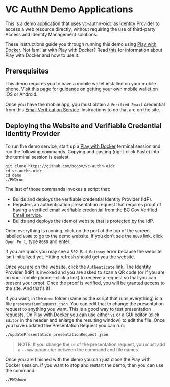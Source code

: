 # VC AuthN Demo Applications

This is a demo application that uses vc-authn-oidc as Identity Provider to access a web resource directly, without requiring the use of third-party Access and Identity Management solutions.

These instructions guide you through running this demo using [Play with Docker](https://labs.play-with-docker.com/). Not familiar with Play with Docker?  Read [this](https://github.com/cloudcompass/ToIPLabs/blob/main/docs/LFS173x/RunningLabs.md#running-on-play-with-docker) for information about Play with Docker and how to use it.

## Prerequisites

This demo requires you to have a mobile wallet installed on your mobile phone. Visit this [page](https://github.com/bcgov/identity-kit-poc/blob/main/docs/GettingApp.md) for guidance on getting your own mobile wallet on iOS or Android.

Once you have the mobile app, you must obtain a `Verified Email` credential from this [Email Verification Service](https://email-verification.vonx.io). Instructions to do that are on the site.

## Deploying the Website and Verifiable Credential Identity Provider

To run the demo service, start up a [Play with Docker](https://labs.play-with-docker.com/) terminal session and run the following commands. Copying and pasting (right-click Paste) into the terminal session is easiest.

```
git clone https://github.com/bcgov/vc-authn-oidc
cd vc-authn-oidc
cd demo
./PWDrun

```

The last of those commands invokes a script that:

- Builds and deploys the verifiable credential Identity Provider (IdP).
- Registers an authentication presentation request that requires proof of having a verified email verifiable credential from the [BC Gov Verified Email service](https://email-verification.vonx.io/).
- Builds and deploys the (demo) website that is protected by the IdP.

Once everything is running, click on the port at the top of the screen labelled `8080` to go to the demo website. If you don't see the `8080` link, click `Open Port`, type `8080` and enter.

If you are quick you may see a `502 Bad Gateway` error because the website isn't initialized yet. Hitting refresh should get you the website.

Once you are on the website, click the `Authenticate` link. The Identity Provider (IdP) is invoked and you are asked to scan a QR code (or if you are on your mobile phone&mdash;click a link) to receive a request so that you can present your proof. Once the proof is verified, you will be granted access to the site. And that's it!

If you want, in the `demo` folder (same as the script that runs everything) is a file `presentationRequest.json`. You can edit that to change the presentation request to anything you want. This is a good way to test presentation requests. On Play with Docker you can use either `vi` or a GUI editor (click `Editor` in the header and enlarge the resulting window) to edit the file. Once you have updated the Presentation Request you can run:

```
./updatePresentation presentationRequest.json

```

> NOTE: If you change the `id` of the presentation request, you must add a `--new` parameter between the command and file names.

Once you are finished with the demo you can just close the Play with Docker session. If you want to stop and restart the demo, then you can use the command:

```
./PWDdown

```
